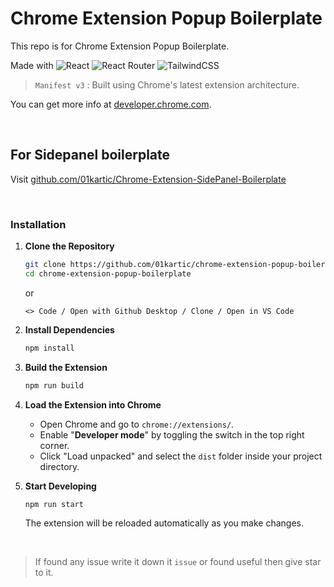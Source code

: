 # Chrome Extension Popup Boilerplate

This repo is for Chrome Extension Popup Boilerplate.

Made with 
![React](https://img.shields.io/badge/react-%2320232a.svg?style=for-the-badge&logo=react&logoColor=%2361DAFB)
![React Router](https://img.shields.io/badge/React_Router-CA4245?style=for-the-badge&logo=react-router&logoColor=white)
![TailwindCSS](https://img.shields.io/badge/tailwindcss-%2338B2AC.svg?style=for-the-badge&logo=tailwind-css&logoColor=white)

> `Manifest v3` : Built using Chrome's latest extension architecture.

You can get more info at [developer.chrome.com](https://developer.chrome.com/docs/extensions).

<br/>

## For **Sidepanel boilerplate**
Visit [github.com/01kartic/Chrome-Extension-SidePanel-Boilerplate](https://github.com/01kartic/Chrome-Extension-SidePanel-Boilerplate)

<br/>

### Installation

1. **Clone the Repository**
    ```bash
    git clone https://github.com/01kartic/chrome-extension-popup-boilerplate.git
    cd chrome-extension-popup-boilerplate
    ```
    or
    ```
    <> Code / Open with Github Desktop / Clone / Open in VS Code
    ``` 

2. **Install Dependencies**
    ```bash
    npm install
    ```

3. **Build the Extension**
    ```bash
    npm run build
    ```

4. **Load the Extension into Chrome**
    - Open Chrome and go to `chrome://extensions/`.
    - Enable "**Developer mode**" by toggling the switch in the top right corner.
    - Click "Load unpacked" and select the `dist` folder inside your project directory.

5. **Start Developing**
    ```bash
    npm run start
    ```
    The extension will be reloaded automatically as you make changes.

<br/>

> If found any issue write it down it `issue` or found useful then give star to it.
